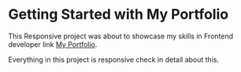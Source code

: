 # Getting Started with My Portfolio 

This Responsive project was about to showcase my skills in Frontend developer link [My Portfolio](https://jithin1510.github.io/Jithinkalyan-portfolio/).

Everything in this project is responsive check in detail about this.




